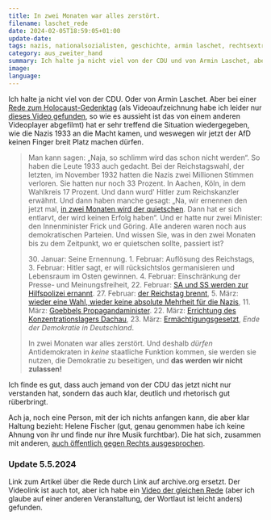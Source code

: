 ```yaml
---
title: In zwei Monaten war alles zerstört.
filename: laschet_rede
date: 2024-02-05T18:59:05+01:00
update-date:
tags: nazis, nationalsozialisten, geschichte, armin laschet, rechtsextrem
category: aus_zweiter_hand
summary: Ich halte ja nicht viel von der CDU und von Armin Laschet, aber er hat die Machtübernahme der Nazis gut zusammengefasst und erkennt, dass unsere Demokratie wieder in Gefahr ist.
image:
language:
---
```


Ich halte ja nicht viel von der CDU. Oder von Armin Laschet. Aber bei einer [Rede zum Holocaust-Gedenktag](https://web.archive.org/web/20240205212803/https://www.focus.de/politik/deutschland/rede-zum-holocaust-gedenktag-mit-eindruecklichen-worten-warnt-laschet-vor-den-gefahren-einer-afd-regierung_id_259639341.html) (als Videoaufzeichnung habe ich leider nur [dieses Video gefunden](https://norden.social/@SheDrivesMobility/111875608770891650), so wie es aussieht ist das von einem anderen Videoplayer abgefilmt) hat er sehr treffend die Situation wiedergegeben, wie die Nazis 1933 an die Macht kamen, und weswegen wir jetzt der AfD keinen Finger breit Platz machen dürfen.

> Man kann sagen: „Naja, so schlimm wird das schon nicht werden“. So haben die Leute 1933 auch gedacht. Bei der Reichstagswahl, der letzten, im November 1932 hatten die Nazis zwei Millionen Stimmen verloren. Sie hatten nur noch 33 Prozent. In Aachen, Köln, in dem Wahlkreis 17 Prozent. Und dann wurd' Hitler zum Reichskanzler erwähnt. Und dann haben manche gesagt: „Na, wir ernennen den jetzt mal, [in zwei Monaten wird der quietschen](https://www.20min.ch/story/in-zwei-monaten-haben-wir-hitler-in-die-ecke-gedrueckt-dass-er-quietscht-819143642403). Dann hat er sich entlarvt, der wird keinen Erfolg haben“. Und er hatte nur zwei Minister: den Innenminister Frick und Göring. Alle anderen waren noch aus demokratischen Parteien. Und wissen Sie, was in den zwei Monaten bis zu dem Zeitpunkt, wo er quietschen sollte, passiert ist?  
>
>  30\. Januar: Seine Ernennung. 1. Februar: Auflösung des Reichstags, 3. Februar: Hitler sagt, er will rücksichtslos germanisieren und Lebensraum im Osten gewinnen. 4. Februar: Einschränkung der Presse- und Meinungsfreiheit, 22. Februar: [SA und SS werden zur Hilfspolizei ernannt](https://de.wikipedia.org/wiki/Sicherheitsdienst_des_Reichsf%C3%BChrers_SS#Entstehung_und_Funktion). 27. Februar: [der Reichstag brennt](https://de.wikipedia.org/wiki/Reichstagsbrand), 5. März: [wieder eine Wahl, wieder keine absolute Mehrheit für die Nazis](https://de.wikipedia.org/wiki/Reichstagswahl_M%C3%A4rz_1933), 11. März: [Goebbels Propagandaminister](https://de.wikipedia.org/wiki/Reichsministerium_f%C3%BCr_Volksaufkl%C3%A4rung_und_Propaganda). 22. März: [Errichtung des Konzentrationslagers Dachau](https://de.wikipedia.org/wiki/KZ_Dachau), 23. März: [Ermächtigungsgesetzt](https://de.wikipedia.org/wiki/Erm%C3%A4chtigungsgesetz_vom_24._M%C3%A4rz_1933), *Ende der Demokratie in Deutschland*.
>
> In zwei Monaten war alles zerstört. Und deshalb _dürfen_ Antidemokraten in _keine_ staatliche Funktion kommen, sie werden sie nutzen, die Demokratie zu beseitigen, und **das werden wir nicht zulassen!**

Ich finde es gut, dass auch jemand von der CDU das jetzt nicht nur verstanden hat, sondern das auch klar, deutlich und rhetorisch gut rüberbringt.

Ach ja, noch eine Person, mit der ich nichts anfangen kann, die aber klar Haltung bezieht: Helene Fischer (gut, genau genommen habe ich keine Ahnung von ihr und finde nur ihre Musik furchtbar). Die hat sich, zusammen mit anderen, [auch öffentlich gegen Rechts ausgesprochen](https://www.zdf.de/nachrichten/panorama/prominente/helene-fischer-extremismus-100.html).

### Update 5.5.2024

Link zum Artikel über die Rede durch Link auf archive.org ersetzt. Der Videolink ist auch tot, aber ich habe ein [Video der gleichen Rede](https://youtu.be/9q7a4LwH9H8?t=163) (aber ich glaube auf einer anderen Veranstaltung, der Wortlaut ist leicht anders) gefunden.
